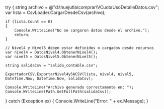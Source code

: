 try
{
    string archivo = @"d:\huejutla\comprar\VCuotaUsoDetalleDatos.csv";
    var lista = CsvLoader.CargarDesdeCsv(archivo);

    if (lista.Count == 0)
    {
        Console.WriteLine("No se cargaron datos desde el archivo.");
        return;
    }

    // Nivel4 y Nivel5 deben estar definidos o cargados desde recursos
    var nivel4 = DatosNivel4.ObtenerNivel4();
    var nivel5 = DatosNivel5.ObtenerNivel5();

    string salidaCsv = "salida_contable.csv";

    ExportadorCSV.ExportarNivel4y5ACSV(lista, nivel4, nivel5, DateTime.Now, DateTime.Now, salidaCsv);

    Console.WriteLine("Archivo generado correctamente en: ");
    Console.WriteLine(Path.GetFullPath(salidaCsv));
}
catch (Exception ex)
{
    Console.WriteLine("Error: " + ex.Message);
}

